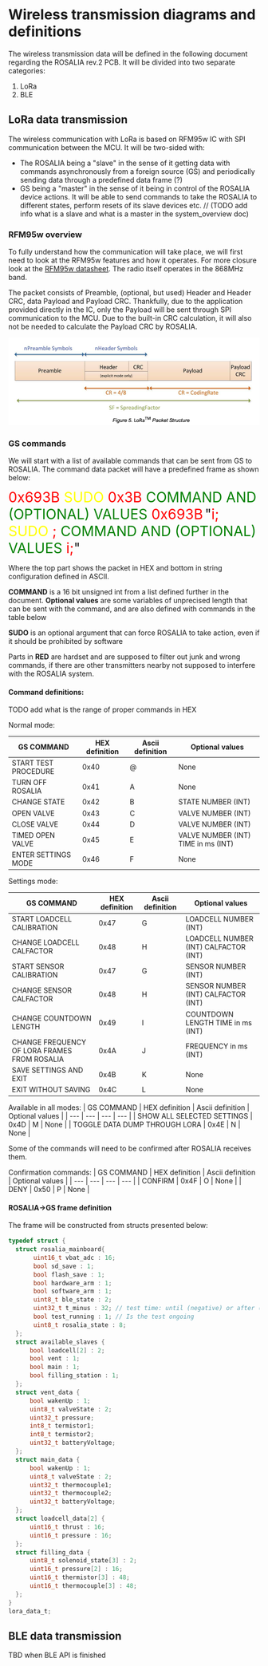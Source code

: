 # Wireless transmission diagrams and definitions

The wireless transmission data will be defined in the following document regarding the ROSALIA rev.2 PCB. It will be divided into two separate categories:
1. LoRa
2. BLE

## LoRa data transmission

The wireless communication with LoRa is based on RFM95w IC with SPI communication between the MCU. It will be two-sided with:
- The ROSALIA being a "slave" in the sense of it getting data with commands asynchronously from a foreign source (GS) and periodically sending data through a predefined data frame (?)
- GS being a "master" in the sense of it being in control of the ROSALIA device actions. It will be able to send commands to take the ROSALIA to different states, perform resets of its slave devices etc.
// (TODO add info what is a slave and what is a master in the system_overview doc)

### RFM95w overview

To fully understand how the communication will take place, we will first need to look at the RFM95w features and how it operates. For more closure look at the [RFM95w datasheet](../Related_IC_datasheets/RFM95_96_97_98W.pdf). The radio itself operates in the 868MHz band.

The packet consists of Preamble, (optional, but used) Header and Header CRC, data Payload and Payload CRC. Thankfully, due to the application provided directly in the IC, only the Payload will be sent through SPI communication to the MCU. Due to the built-in CRC calculation, it will also not be needed to calculate the Payload CRC by ROSALIA.

![LoRa packet](graphics/LoRa_packet.png)

### GS commands

We will start with a list of available commands that can be sent from GS to ROSALIA. The command data packet will have a predefined frame as shown below:

<span style="color:red; font-size:2em;">0x693B</span><span style="color:yellow; font-size:2em;"> SUDO </span><span style="color:red; font-size:2em;">0x3B</span><span style="color:green; font-size:2em;"> COMMAND AND (OPTIONAL) VALUES </span> <span style="color:red; font-size:2em;">0x693B</span>
<span style="font-size:2em;">"</span><span style="color:red; font-size:2em;">i;</span><span style="color:yellow; font-size:2em;"> SUDO </span><span style="color:red; font-size:2em;">;</span><span style="color:green; font-size:2em;"> COMMAND AND (OPTIONAL) VALUES </span><span style="font-size:2em;"></span><span style="color:red; font-size:2em;">i;</span><span style="font-size:2em;">"</span>

Where the top part shows the packet in HEX and bottom in string configuration defined in ASCII. 

__COMMAND__ is a 16 bit unsigned int from a list defined further in the document. __Optional values__ are some variables of unprecised length that can be sent with the command, and are also defined with commands in the table below

__SUDO__ is an optional argument that can force ROSALIA to take action, even if it should be prohibited by software

Parts in __RED__ are hardset and are supposed to filter out junk and wrong commands, if there are other transmitters nearby not supposed to interfere with the ROSALIA system.

#### Command definitions:

TODO add what is the range of proper commands in HEX

Normal mode:

| GS COMMAND | HEX definition | Ascii definition | Optional values |
| --- | --- | --- | --- |
| START TEST PROCEDURE | 0x40 | @ | None |
| TURN OFF ROSALIA | 0x41 | A | None |
| CHANGE STATE | 0x42 | B | STATE NUMBER (INT) |
| OPEN VALVE | 0x43 | C | VALVE NUMBER (INT) |
| CLOSE VALVE | 0x44 | D | VALVE NUMBER (INT) |
| TIMED OPEN VALVE | 0x45 | E | VALVE NUMBER (INT) TIME in ms (INT) |
| ENTER SETTINGS MODE | 0x46 | F | None |

Settings mode:

| GS COMMAND | HEX definition | Ascii definition | Optional values |
| --- | --- | --- | --- |
| START LOADCELL CALIBRATION | 0x47 | G | LOADCELL NUMBER (INT) |
| CHANGE LOADCELL CALFACTOR | 0x48 | H | LOADCELL NUMBER (INT) CALFACTOR (INT) |
| START SENSOR CALIBRATION | 0x47 | G | SENSOR NUMBER (INT) |
| CHANGE SENSOR CALFACTOR | 0x48 | H | SENSOR NUMBER (INT) CALFACTOR (INT) |
| CHANGE COUNTDOWN LENGTH | 0x49 | I | COUNTDOWN LENGTH TIME in ms (INT) |
| CHANGE FREQUENCY OF LORA FRAMES FROM ROSALIA | 0x4A | J | FREQUENCY in ms (INT) |
| SAVE SETTINGS AND EXIT | 0x4B | K | None |
| EXIT WITHOUT SAVING | 0x4C | L | None |

Available in all modes:
| GS COMMAND | HEX definition | Ascii definition | Optional values |
| --- | --- | --- | --- |
| SHOW ALL SELECTED SETTINGS | 0x4D | M | None |
| TOGGLE DATA DUMP THROUGH LORA | 0x4E | N | None |

Some of the commands will need to be confirmed after ROSALIA receives them. 

Confirmation commands:
| GS COMMAND | HEX definition | Ascii definition | Optional values |
| --- | --- | --- | --- |
| CONFIRM | 0x4F | O | None |
| DENY | 0x50 | P | None |

#### ROSALIA->GS frame definition

The frame will be constructed from structs presented below:
```C
typedef struct {
  struct rosalia_mainboard{
       uint16_t vbat_adc : 16;
       bool sd_save : 1;
       bool flash_save : 1;
       bool hardware_arm : 1;
       bool software_arm : 1;
       uint8_t ble_state : 2;
       uint32_t t_minus : 32; // test time: until (negative) or after (positive) test start
       bool test_running : 1; // Is the test ongoing
       uint8_t rosalia_state : 8;
  };
  struct available_slaves {
      bool loadcell[2] : 2;
      bool vent : 1;
      bool main : 1;
      bool filling_station : 1;
  };
  struct vent_data {
      bool wakenUp : 1;
      uint8_t valveState : 2;
      uint32_t pressure;
      int8_t termistor1;
      int8_t termistor2;
      uint32_t batteryVoltage;
  };
  struct main_data {
      bool wakenUp : 1;
      uint8_t valveState : 2;
      uint32_t thermocouple1;
      uint32_t thermocouple2;
      uint32_t batteryVoltage;
  };
  struct loadcell_data[2] {
      uint16_t thrust : 16;
      uint16_t pressure : 16;
  };
  struct filling_data {
      uint8_t solenoid_state[3] : 2;
      uint16_t pressure[2] : 16;
      uint16_t thermistor[3] : 48;
      uint16_t thermocouple[3] : 48;
  };
}
lora_data_t;
```

## BLE data transmission

TBD when BLE API is finished